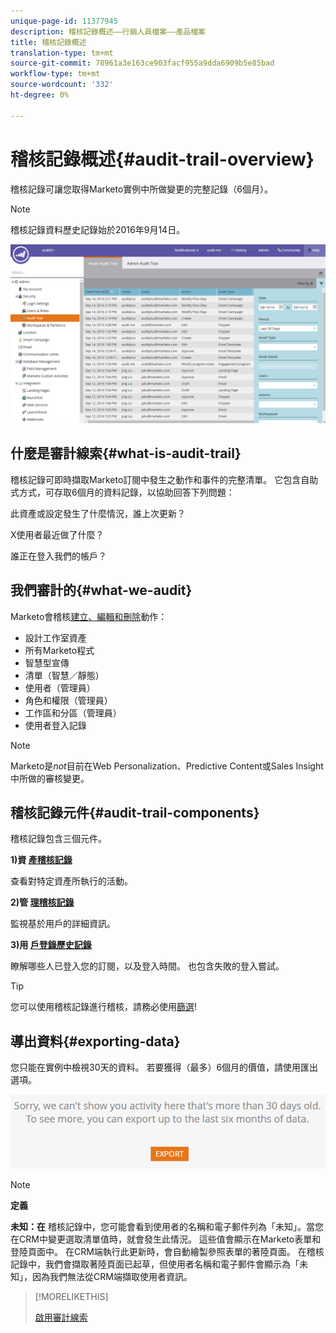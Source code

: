 ```yaml
---
unique-page-id: 11377945
description: 稽核記錄概述——行銷人員檔案——產品檔案
title: 稽核記錄概述
translation-type: tm+mt
source-git-commit: 78961a3e163ce903facf955a9dda6909b5e85bad
workflow-type: tm+mt
source-wordcount: '332'
ht-degree: 0%

---
```



# 稽核記錄概述{#audit-trail-overview}

稽核記錄可讓您取得Marketo實例中所做變更的完整記錄（6個月）。

>[!NOTE]
>
>稽核記錄資料歷史記錄始於2016年9月14日。

![](assets/one.png)

## 什麼是審計線索{#what-is-audit-trail}

稽核記錄可即時擷取Marketo訂閱中發生之動作和事件的完整清單。 它包含自助式方式，可存取6個月的資料記錄，以協助回答下列問題：

此資產或設定發生了什麼情況，誰上次更新？

X使用者最近做了什麼？

誰正在登入我們的帳戶？

## 我們審計的{#what-we-audit}

Marketo會稽核[建立、編輯和刪除](/help/marketo/product-docs/administration/audit-trail/change-details-in-audit-trail.md)動作：

* 設計工作室資產
* 所有Marketo程式
* 智慧型宣傳
* 清單（智慧／靜態）
* 使用者（管理員）
* 角色和權限（管理員）
* 工作區和分區（管理員）
* 使用者登入記錄

>[!NOTE]
>
>Marketo是&#x200B;_not_&#x200B;目前在Web Personalization、Predictive Content或Sales Insight中所做的審核變更。

## 稽核記錄元件{#audit-trail-components}

稽核記錄包含三個元件。

**1)資 [產稽核記錄](/help/marketo/product-docs/administration/audit-trail/change-details-in-audit-trail.md#asset-audit-trail)**

查看對特定資產所執行的活動。

**2)管 [理稽核記錄](/help/marketo/product-docs/administration/audit-trail/change-details-in-audit-trail.md#admin-audit-trail)**

監視基於用戶的詳細資訊。

**3)用 [戶登錄歷史記錄](/help/marketo/product-docs/administration/audit-trail/user-login-history.md)**

瞭解哪些人已登入您的訂閱，以及登入時間。 也包含失敗的登入嘗試。

>[!TIP]
>
>您可以使用稽核記錄進行稽核，請務必使用[篩選](/help/marketo/product-docs/administration/audit-trail/filtering-in-audit-trail.md)!

## 導出資料{#exporting-data}

您只能在實例中檢視30天的資料。 若要獲得（最多）6個月的價值，請使用匯出選項。

![](assets/two.png)

>[!NOTE]
>
>**定義**
>
>**未知：在** 稽核記錄中，您可能會看到使用者的名稱和電子郵件列為「未知」。當您在CRM中變更選取清單值時，就會發生此情況。 這些值會顯示在Marketo表單和登陸頁面中。 在CRM端執行此更新時，會自動繪製參照表單的著陸頁面。 在稽核記錄中，我們會擷取著陸頁面已起草，但使用者名稱和電子郵件會顯示為「未知」，因為我們無法從CRM端擷取使用者資訊。

>[!MORELIKETHIS]
>
>[啟用審計線索](/help/marketo/product-docs/administration/audit-trail/enable-audit-trail.md)
